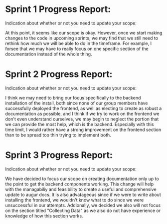 # Sprint 1 Progress Report:

Indication about whether or not you need to update your scope:

At this point, it seems like our scope is okay. However, once we start making changes to the code in upcoming sprints, we may find that we still need to rethink how much we will be able to do in the timeframe. For example, I forsee that we may have to really focus on one specific section of the documentation instead of the whole thing.

# Sprint 2 Progress Report:

Indication about whether or not you need to update your scope:

I think we may need to bring our focus specifically to the backend installation of the install, both since none of our group members have successfully deployed the frontend, as well as electing to create as robust a documentation as possible, and I think if we try to work on the frontend we don't even understand ourselves, we may begin to neglect the portion that we can provide the most help, which is the backend. Especially with this time limit, I would rather have a strong improvement on the frontend section than to be spread too thin trying to implement both. 

# Sprint 3 Progress Report:

Indication about whether or not you need to update your scope:

We have decided to focus our scope on creating documentation only up to the point to get the backend components working. This change will help with the managabiliy and feasibility to create a useful and comprehensive update to augur docs. It is also advatageous since if we were to write about installing the frontend, we wouldn't know what to do since we were unsuccessful in our attempts. Addionally, we decided we also will not focus on the section titled "Collecting Data" as we also do not have experience or knowledge of how this section works. 
